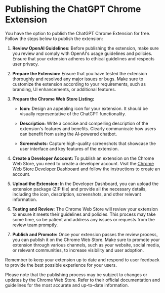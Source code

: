 # Publishing the ChatGPT Chrome Extension

You have the option to publish the ChatGPT Chrome Extension for free. Follow the steps below to publish the extension:

1. **Review OpenAI Guidelines:** Before publishing the extension, make sure you review and comply with OpenAI's usage guidelines and policies. Ensure that your extension adheres to ethical guidelines and respects user privacy.

2. **Prepare the Extension:** Ensure that you have tested the extension thoroughly and resolved any major issues or bugs. Make sure to customize the extension according to your requirements, such as branding, UI enhancements, or additional features.

3. **Prepare the Chrome Web Store Listing:**

   - **Icon:** Design an appealing icon for your extension. It should be visually representative of the ChatGPT functionality.

   - **Description:** Write a concise and compelling description of the extension's features and benefits. Clearly communicate how users can benefit from using the AI-powered chatbot.

   - **Screenshots:** Capture high-quality screenshots that showcase the user interface and key features of the extension.

4. **Create a Developer Account:** To publish an extension on the Chrome Web Store, you need to create a developer account. Visit the [Chrome Web Store Developer Dashboard](https://chrome.google.com/webstore/devconsole/) and follow the instructions to create an account.

5. **Upload the Extension:** In the Developer Dashboard, you can upload the extension package (ZIP file) and provide all the necessary details, including the icon, description, screenshots, and other relevant information.

6. **Testing and Review:** The Chrome Web Store will review your extension to ensure it meets their guidelines and policies. This process may take some time, so be patient and address any issues or requests from the review team promptly.

7. **Publish and Promote:** Once your extension passes the review process, you can publish it on the Chrome Web Store. Make sure to promote your extension through various channels, such as your website, social media, or relevant communities, to increase visibility and user adoption.

Remember to keep your extension up to date and respond to user feedback to provide the best possible experience for your users.

Please note that the publishing process may be subject to changes or updates by the Chrome Web Store. Refer to their official documentation and guidelines for the most accurate and up-to-date information.

